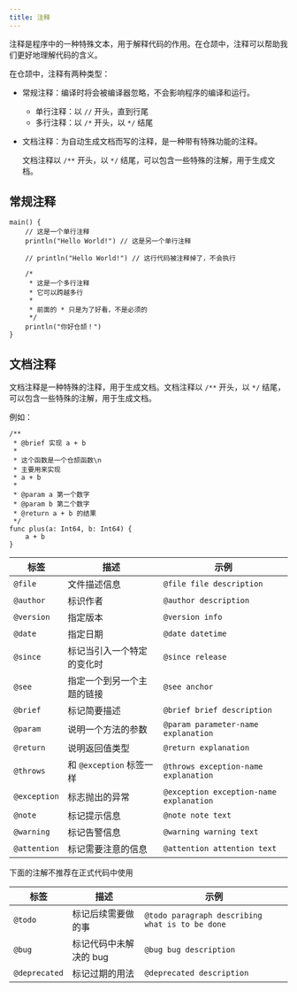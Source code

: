 ```yaml
---
title: 注释
---
```


注释是程序中的一种特殊文本，用于解释代码的作用。在仓颉中，注释可以帮助我们更好地理解代码的含义。

在仓颉中，注释有两种类型：

- 常规注释：编译时将会被编译器忽略，不会影响程序的编译和运行。
  - 单行注释：以 `//` 开头，直到行尾
  - 多行注释：以 `/*` 开头，以 `*/` 结尾
- 文档注释：为自动生成文档而写的注释，是一种带有特殊功能的注释。

  文档注释以 `/**` 开头，以 `*/` 结尾，可以包含一些特殊的注解，用于生成文档。

## 常规注释

```cj
main() {
    // 这是一个单行注释
    println("Hello World!") // 这是另一个单行注释

    // println("Hello World!") // 这行代码被注释掉了，不会执行

    /*
     * 这是一个多行注释
     * 它可以跨越多行
     *
     * 前面的 * 只是为了好看，不是必须的
     */
    println("你好仓颉！")
}
```

## 文档注释

文档注释是一种特殊的注释，用于生成文档。文档注释以 `/**` 开头，以 `*/` 结尾，可以包含一些特殊的注解，用于生成文档。

例如：

```cj
/**
 * @brief 实现 a + b
 *
 * 这个函数是一个仓颉函数\n
 * 主要用来实现
 * a + b
 *
 * @param a 第一个数字
 * @param b 第二个数字
 * @return a + b 的结果
 */
func plus(a: Int64, b: Int64) {
    a + b
}
```

| **标签**     | **描述**                   | **示例**                                |
| ------------ | -------------------------- | --------------------------------------- |
| `@file`      | 文件描述信息               | `@file file description`                |
| `@author`    | 标识作者                   | `@author description`                   |
| `@version`   | 指定版本                   | `@version info`                         |
| `@date`      | 指定日期                   | `@date datetime`                        |
| `@since`     | 标记当引入一个特定的变化时 | `@since release`                        |
| `@see`       | 指定一个到另一个主题的链接 | `@see anchor`                           |
| `@brief`     | 标记简要描述               | `@brief brief description`              |
| `@param`     | 说明一个方法的参数         | `@param parameter-name explanation`     |
| `@return`    | 说明返回值类型             | `@return explanation`                   |
| `@throws`    | 和 `@exception` 标签一样   | `@throws exception-name explanation`    |
| `@exception` | 标志抛出的异常             | `@exception exception-name explanation` |
| `@note`      | 标记提示信息               | `@note note text`                       |
| `@warning`   | 标记告警信息               | `@warning warning text`                 |
| `@attention` | 标记需要注意的信息         | `@attention attention text`             |

下面的注解不推荐在正式代码中使用

| **标签**      | **描述**               | **示例**                                        |
| ------------- | ---------------------- | ----------------------------------------------- |
| `@todo`       | 标记后续需要做的事     | `@todo paragraph describing what is to be done` |
| `@bug`        | 标记代码中未解决的 bug | `@bug bug description`                          |
| `@deprecated` | 标记过期的用法         | `@deprecated description`                       |
